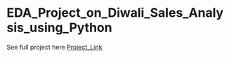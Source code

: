 # EDA_Project_on_Diwali_Sales_Analysis_using_Python

See full project here
[Project_Link](http://localhost:8888/notebooks/Desktop/python_eda_project/Diwali%20Sales%20Analysis.ipynb)



